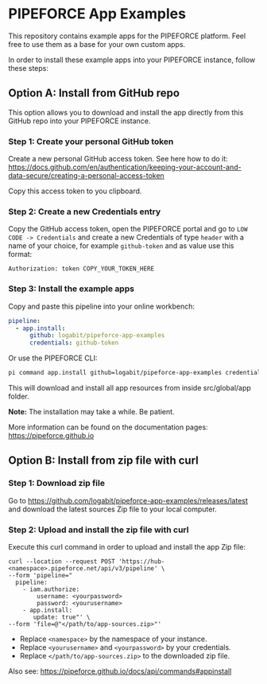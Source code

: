 # PIPEFORCE App Examples

This repository contains example apps for the PIPEFORCE platform. Feel free to use them as a base for your own custom apps.

In order to install these example apps into your PIPEFORCE instance, follow these steps:

## Option A: Install from GitHub repo

This option allows you to download and install the app directly from this GitHub repo into your PIPEFORCE instance. 

### Step 1: Create your personal GitHub token

Create a new personal GitHub access token. See here how to do it:
https://docs.github.com/en/authentication/keeping-your-account-and-data-secure/creating-a-personal-access-token 

Copy this access token to you clipboard.

### Step 2: Create a new Credentials entry

Copy the GitHub access token, open the PIPEFORCE portal and go to `LOW CODE -> Credentials` and create a new Credentials of type `header` with a name of your choice, for example `github-token` and as value use this format:

```
Authorization: token COPY_YOUR_TOKEN_HERE
```

### Step 3: Install the example apps

Copy and paste this pipeline into your online workbench:

```yaml
pipeline:
  - app.install:
      github: logabit/pipeforce-app-examples
      credentials: github-token
```

Or use the PIPEFORCE CLI:

```bash
pi command app.install github=logabit/pipeforce-app-examples credentials=github-token
```

This will download and install all app resources from inside src/global/app folder.

**Note:** The installation may take a while. Be patient.

More information can be found on the documentation pages: https://pipeforce.github.io 

## Option B: Install from zip file with curl

### Step 1: Download zip file 

Go to https://github.com/logabit/pipeforce-app-examples/releases/latest and download the latest sources Zip file to your local computer.

### Step 2: Upload and install the zip file with curl

Execute this curl command in order to upload and install the app Zip file:

```
curl --location --request POST 'https://hub-<namespace>.pipeforce.net/api/v3/pipeline' \
--form 'pipeline="
  pipeline:
    - iam.authorize:
        username: <yourpassword>
        password: <yourusername>
    - app.install:   
       update: true"' \
--form 'file=@"</path/to/app-sources.zip>"'
```
 - Replace `<namespace>` by the namespace of your instance.
 - Replace `<yourusername>` and `<yourpassword>` by your credentials.
 - Replace `</path/to/app-sources.zip>` to the downloaded zip file.

Also see: https://pipeforce.github.io/docs/api/commands#appinstall 

